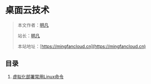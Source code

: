# 桌面云技术



> 本文作者：[明凡]()
>
> 站长：[明凡]()
>
> 本站地址：[https://mingfancloud.cn](https://mingfancloud.cn)


## 目录

1. [虚拟化部署常用Linux命令](虚拟化部署常用Linux命令.md)


